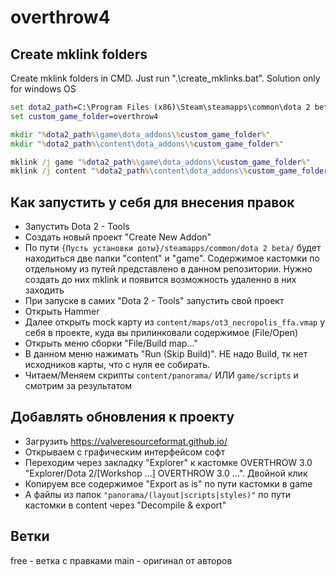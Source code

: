 # overthrow4

## Create mklink folders
Create mklink folders in CMD. Just run ".\create_mklinks.bat". Solution only for windows OS
```cmd
set dota2_path=C:\Program Files (x86)\Steam\steamapps\common\dota 2 beta
set custom_game_folder=overthrow4

mkdir "%dota2_path%\game\dota_addons\%custom_game_folder%"
mkdir "%dota2_path%\content\dota_addons\%custom_game_folder%"

mklink /j game "%dota2_path%\game\dota_addons\%custom_game_folder%"
mklink /j content "%dota2_path%\content\dota_addons\%custom_game_folder%"
```

## Как запустить у себя для внесения правок
- Запустить Dota 2 - Tools
- Создать новый проект "Create New Addon"
- По пути `{Пусть установки доты}/steamapps/common/dota 2 beta/` будет находиться две папки "content" и "game". Содержимое кастомки по отдельному из путей представлено в данном репозитории. Нужно создать до них mklink и появится возможность удаленно в них заходить
- При запуске в самих "Dota 2 - Tools" запустить свой проект
- Открыть Hammer
- Далее открыть mock карту из `content/maps/ot3_necropolis_ffa.vmap` у себя в проекте, куда вы прилинковали содержимое (File/Open)
- Открыть меню сборки "File/Build map..."
- В данном меню нажимать "Run (Skip Build)". НЕ надо Build, тк нет исходников карты, что с нуля ее собирать.
- Читаем/Меняем скрипты `content/panorama/` ИЛИ `game/scripts` и смотрим за результатом

## Добавлять обновления к проекту
- Загрузить https://valveresourceformat.github.io/
- Открываем с графическим интерфейсом софт
- Переходим через закладку "Explorer" к кастомке OVERTHROW 3.0 "Explorer/Dota 2/[Workshop ...] OVERTHROW 3.0 ...". Двойной клик
- Копируем все содержимое "Export as is" по пути кастомки в game
- А файлы из папок `"panorama/(layout|scripts|styles)"` по пути кастомки в content через "Decompile & export"

## Ветки
free - ветка с правками
main - оригинал от авторов
